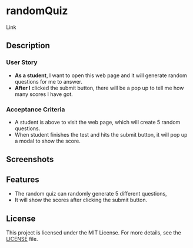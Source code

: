 # randomQuiz
Link


## Description

### User Story
- **As a student**, I want to open this web page and it will generate random questions for me to answer.
- **After I** clicked the submit button, there will be a pop up to tell me how many scores I have got.

### Acceptance Criteria
-   A student is above to visit the web page, which will create 5 random questions.
-   When student finishes the test and hits the submit button, it will pop up a modal to show the score.

## Screenshots

## Features
- The random quiz can randomly generate 5 different questions,
- It will show the scores after clicking the submit button.

## License

This project is licensed under the MIT License. For more details, see the [LICENSE](LICENSE) file.